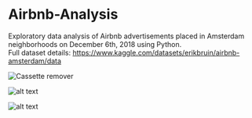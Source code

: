 # Airbnb-Analysis

Exploratory data analysis of Airbnb advertisements placed in Amsterdam neighborhoods on December 6th, 2018 using Python.     
Full dataset details: https://www.kaggle.com/datasets/erikbruin/airbnb-amsterdam/data

![Cassette remover](doc/shimano-cassette-tool.jpg)

![alt text](http://url/to/img.png)

![alt text](https://github.com/[username]/[reponame]/blob/[branch]/image.jpg?raw=true)
